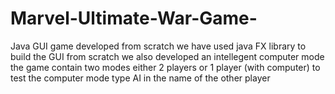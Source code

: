 # Marvel-Ultimate-War-Game-
Java GUI game developed from scratch
we have used java FX library to build the GUI from scratch 
we also developed an intellegent computer mode 
the game contain two modes either 2 players or 1 player (with computer)
to test the computer mode type AI in the name of the other player 
